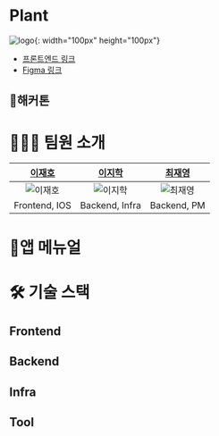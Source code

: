 # Plant

![logo](https://github.com/Choi-JY1107/2024-Union-Hackathon/assets/52996979/3abc59da-721b-4e34-8b1a-c33756bf4818){: width="100px" height="100px"}


- [프론트엔드 링크]()
- [Figma 링크]()

## 🌻해커톤

# 👨‍👦‍👦 팀원 소개

|             [이재호](https://github.com/jaeho0718)              |              [이지학](https://github.com/easyhak)               |            [최재영](https://github.com/Choi-JY1107)             |
|:------------------------------------------------------------:|:------------------------------------------------------------:|:------------------------------------------------------------:|
| ![이재호](https://avatars.githubusercontent.com/u/33758013?v=4) | ![이지학](https://avatars.githubusercontent.com/u/48908552?v=4) | ![최재영](https://avatars.githubusercontent.com/u/52996979?v=4) |
|                        Frontend, IOS                         |                        Backend, Infra                        |                         Backend, PM                          |

# 📃앱 메뉴얼

# 🛠️ 기술 스택

## Frontend



## Backend


## Infra


## Tool

